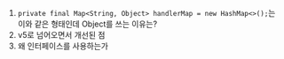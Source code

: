 1. `private final Map<String, Object> handlerMap = new HashMap<>();`는
    이와 같은 형태인데 Object를 쓰는 이유는?
2. v5로 넘어오면서 개선된 점
3. 왜 인터페이스를 사용하는가
